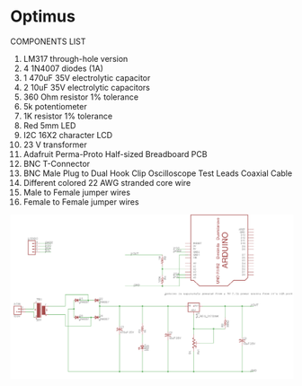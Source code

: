 # Optimus

COMPONENTS LIST 

1. LM317 through-hole version 
2. 4 1N4007 diodes (1A) 
3. 1  470uF 35V electrolytic capacitor 
4. 2  10uF  35V electrolytic capacitors
5. 360 Ohm resistor 1% tolerance
6. 5k potentiometer
7. 1K resistor 1% tolerance 
8.  Red 5mm LED
9. I2C 16X2 character LCD
10. 23 V transformer 
11. Adafruit Perma-Proto Half-sized Breadboard PCB
12. BNC T-Connector
13. BNC Male Plug to Dual Hook Clip Oscilloscope Test Leads Coaxial Cable
14. Different colored 22 AWG stranded core wire
15. Male to Female jumper wires 
16. Female to Female jumper wires


![schematic picture](./schematicPicture.png)
